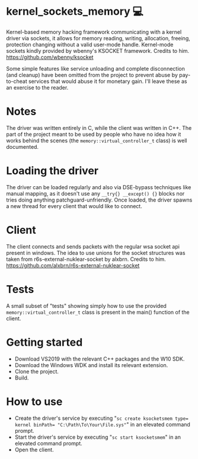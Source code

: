 # kernel_sockets_memory 💻
Kernel-based memory hacking framework communicating with a kernel driver via sockets, it allows for memory reading, writing, allocation, freeing, protection changing without a valid user-mode handle.
Kernel-mode sockets kindly provided by wbenny's KSOCKET framework. Credits to him. https://github.com/wbenny/ksocket

Some simple features like service unloading and complete disconnection (and cleanup) have been omitted from the project to prevent abuse by pay-to-cheat services that would abuse it for monetary gain. I'll leave these as an exercise to the reader.

# Notes
The driver was written entirely in C, while the client was written in C++. The part of the project meant to be used by people who have no idea how it works behind the scenes (the ``memory::virtual_controller_t`` class) is well documented.

# Loading the driver
The driver can be loaded regularly and also via DSE-bypass techniques like manual mapping, as it doesn't use any ``__try{} __except() {}`` blocks nor tries doing anything patchguard-unfriendly. Once loaded, the driver spawns a new thread for every client that would like to connect.

# Client
The client connects and sends packets with the regular wsa socket api present in windows. The idea to use unions for the socket structures was taken from r6s-external-nuklear-socket by alxbrn. Credits to him. https://github.com/alxbrn/r6s-external-nuklear-socket

# Tests
A small subset of "tests" showing simply how to use the provided ``memory::virtual_controller_t`` class is present in the main() function of the client.

# Getting started
- Download VS2019 with the relevant C++ packages and the W10 SDK.
- Download the Windows WDK and install its relevant extension.
- Clone the project.
- Build.

# How to use
- Create the driver's service by executing "``sc create ksocketsmem type= kernel binPath= "C:\Path\To\Your\File.sys"``" in an elevated command prompt.
- Start the driver's service by executing "``sc start ksocketsmem``" in an elevated command prompt.
- Open the client.
